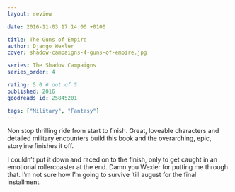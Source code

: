 ```yaml
---
layout: review

date: 2016-11-03 17:14:00 +0100

title: The Guns of Empire
author: Django Wexler
cover: shadow-campaigns-4-guns-of-empire.jpg

series: The Shadow Campaigns
series_order: 4

rating: 5.0 # out of 5
published: 2016
goodreads_id: 25845201

tags: ["Military", "Fantasy"]
---
```


Non stop thrilling ride from start to finish. Great, loveable characters and detailed military encounters build this book and the overarching, epic, storyline finishes it off.

<!--more-->

I couldn’t put it down and raced on to the finish, only to get caught in an emotional rollercoaster at the end. Damn you Wexler for putting me through that. I’m not sure how I’m going to survive ’till august for the final installment.
